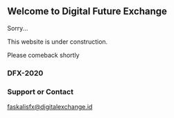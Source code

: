 
## Welcome to Digital Future Exchange




Sorry...

This website is under construction.

Please comeback shortly





### DFX-2020

### Support or Contact
faskalisfx@digitalexchange.id
